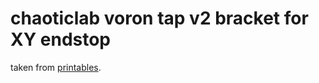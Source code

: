 # chaoticlab voron tap v2 bracket for XY endstop

taken from [printables](https://www.printables.com/model/781495-chaoticlab-voron-tap-v2-bracket-for-xy-endstop-pcb).
